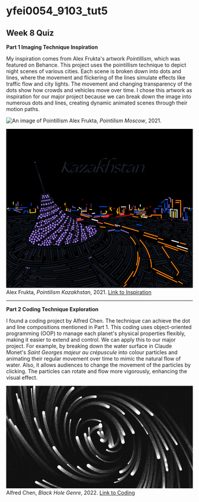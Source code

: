 # yfei0054_9103_tut5
## Week 8 Quiz
**Part 1 Imaging Technique Inspiration**

My inspiration comes from Alex Frukta's artwork *Pointillism*, which was featured on Behance. This project uses the pointillism technique to depict night scenes of various cities. Each scene is broken down into dots and lines, where the movement and flickering of the lines simulate effects like traffic flow and city lights. The movement and changing transparency of the dots show how crowds and vehicles move over time. I chose this artwork as inspiration for our major project because we can break down the image into numerous dots and lines, creating dynamic animated scenes through their motion paths.

![An image of Pointillism](readmeImages/Pointilism_1_Moscow.gif)
Alex Frukta, *Pointilism Moscow*, 2021.

![An image of Pointillism](readmeImages/Kazakhstan_2_Kazakhstan.gif)
Alex Frukta, *Pointilism Kazakhstan*, 2021. [Link to Inspiration](https://www.behance.net/gallery/118399297/Pointilism)

---

**Part 2 Coding Technique Exploration**

I found a coding project by Alfred Chen. The technique can achieve the dot and line compositions mentioned in Part 1. This coding uses object-oriented programming (OOP) to manage each planet's physical properties flexibly, making it easier to extend and control. We can apply this to our major project. For example, by breaking down the water surface in Claude Monet's *Saint Georges majeur au crépuscule* into colour particles and animating their regular movement over time to mimic the natural flow of water. Also, it allows audiences to change the movement of the particles by clicking. The particles can rotate and flow more vigorously, enhancing the visual effect.

![An image of Black Hole Genre](readmeImages/Black%20hole%20genre_shang.jpg)
Alfred Chen, *Black Hole Genre*, 2022. [Link to Coding](https://openprocessing.org/sketch/1762769)

